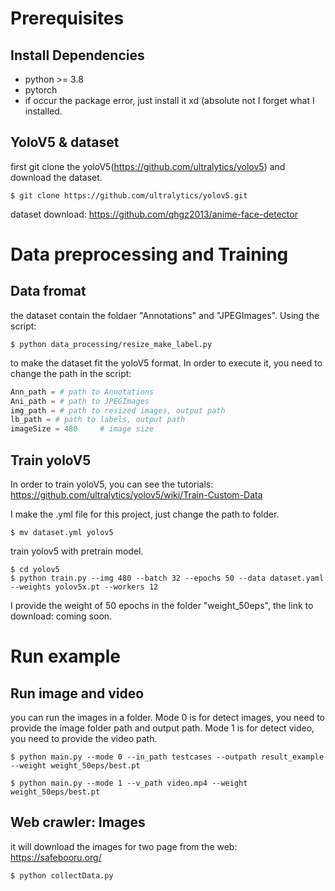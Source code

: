 # Prerequisites
## Install Dependencies
* python >= 3.8
* pytorch
* if occur the package error, just install it xd (absolute not I forget what I installed.
## YoloV5 & dataset
first git clone the yoloV5(https://github.com/ultralytics/yolov5) and download the dataset.
```console
$ git clone https://github.com/ultralytics/yolov5.git
```
dataset download: https://github.com/qhgz2013/anime-face-detector

# Data preprocessing and Training
## Data fromat
the dataset contain the foldaer "Annotations" and "JPEGImages". Using the script:
```console
$ python data_processing/resize_make_label.py
```
to make the dataset fit the yoloV5 format. In order to execute it, you need to change the path in the script:
```python
Ann_path = # path to Annotations
Ani_path = # path to JPEGImages
img_path = # path to resized images, output path
lb_path = # path to labels, output path
imageSize = 480     # image size
```
## Train yoloV5
In order to train yoloV5, you can see the tutorials: https://github.com/ultralytics/yolov5/wiki/Train-Custom-Data

I make the .yml file for this project, just change the path to folder.
```console
$ mv dataset.yml yolov5
```
train yolov5 with pretrain model.
```console
$ cd yolov5
$ python train.py --img 480 --batch 32 --epochs 50 --data dataset.yaml --weights yolov5x.pt --workers 12
```
I provide the weight of 50 epochs in the folder "weight_50eps", the link to download: coming soon.

# Run example
## Run image and video
you can run the images in a folder.
Mode 0 is for detect images, you need to provide the image folder path and output path.
Mode 1 is for detect video, you need to provide the video path.
```console
$ python main.py --mode 0 --in_path testcases --outpath result_example --weight weight_50eps/best.pt

$ python main.py --mode 1 --v_path video.mp4 --weight weight_50eps/best.pt
```
## Web crawler: Images
it will download the images for two page from the web: https://safebooru.org/
```console
$ python collectData.py
```
